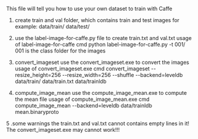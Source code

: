 This file will tell you how to use your own dataset to train with Caffe

1. create train and val folder, which contains train and test images
    for example:
	data/train/
	data/test/
	
2. use the label-image-for-caffe.py file to create train.txt and val.txt
   usage of label-image-for-caffe
   cmd python label-image-for-caffe.py -t 001/  001 is the class folder for the images

3. convert_imageset
   use the convert_imageset.exe to convert the images
   usage of convert_imageset.exe
   cmd convert_imageset --resize_height=256 --resize_width=256 --shuffle --backend=leveldb data/train/ data/train.txt data/trainldb
   
4. compute_image_mean
   use the compute_image_mean.exe to compute the mean file
   usage of compute_image_mean.exe
   cmd compute_image_mean --backend=leveldb data/trainldb mean.binaryproto
   
5 .some warnings
   the train.txt and val.txt cannot contains empty lines in it! The convert_imageset.exe may cannot work!!!
    